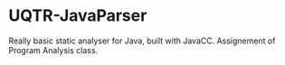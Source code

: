 # UQTR-JavaParser

Really basic static analyser for Java, built with JavaCC. Assignement of Program Analysis class.
